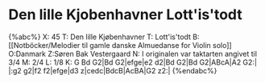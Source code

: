 # Den lille Kjobenhavner Lott'is'todt

{%abc%}
X: 45
T: Den lille Kjøbenhavner
T: Lott'is'todt
B:[[Notböcker/Melodier til gamle danske Almuedanse for Violin solo]]
O:Danmark
Z:Søren Bak Vestergaard
N: I originalen var taktarten angivet til 3/4
M: 2/4
L: 1/8
K: G
Bd G2|Bd G2|efge|e2 d2|Bd G2|Bd G2|ABcA|A2 G2:|\
|:g2 g2|f2 f2|efge|d3 z|cedc|BdcB|AcBA|G2 z2:|
{%endabc%}
